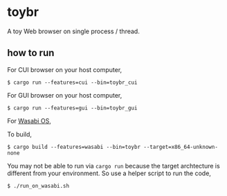 # toybr

A toy Web browser on single process / thread.

## how to run

For CUI browser on your host computer,
```
$ cargo run --features=cui --bin=toybr_cui
```

For GUI browser on your host computer,
```
$ cargo run --features=gui --bin=toybr_gui
```

For [Wasabi OS](https://github.com/hikalium/wasabi),

To build,

```
$ cargo build --features=wasabi --bin=toybr --target=x86_64-unknown-none
```

You may not be able to run via `cargo run` because the target archtecture
is different from your environment.
So use a helper script to run the code,

```
$ ./run_on_wasabi.sh
```
